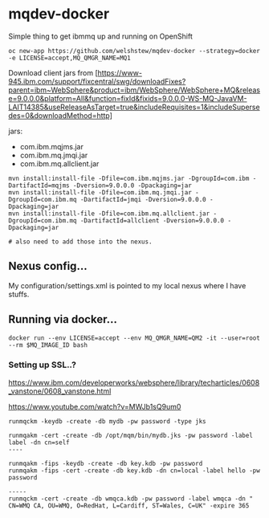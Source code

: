 # mqdev-docker

Simple thing to get ibmmq up and running on OpenShift

```
oc new-app https://github.com/welshstew/mqdev-docker --strategy=docker -e LICENSE=accept,MQ_QMGR_NAME=MQ1
```

Download client jars from [https://www-945.ibm.com/support/fixcentral/swg/downloadFixes?parent=ibm~WebSphere&product=ibm/WebSphere/WebSphere+MQ&release=9.0.0.0&platform=All&function=fixId&fixids=9.0.0.0-WS-MQ-JavaVM-LAIT14385&useReleaseAsTarget=true&includeRequisites=1&includeSupersedes=0&downloadMethod=http]

jars:

- com.ibm.mqjms.jar
- com.ibm.mq.jmqi.jar
- com.ibm.mq.allclient.jar


```
mvn install:install-file -Dfile=com.ibm.mqjms.jar -DgroupId=com.ibm -DartifactId=mqjms -Dversion=9.0.0.0 -Dpackaging=jar
mvn install:install-file -Dfile=com.ibm.mq.jmqi.jar -DgroupId=com.ibm.mq -DartifactId=jmqi -Dversion=9.0.0.0 -Dpackaging=jar
mvn install:install-file -Dfile=com.ibm.mq.allclient.jar -DgroupId=com.ibm.mq -DartifactId=allclient -Dversion=9.0.0.0 -Dpackaging=jar

# also need to add those into the nexus.

```

## Nexus config...

My configuration/settings.xml is pointed to my local nexus where I have stuffs.

## Running via docker...

```
docker run --env LICENSE=accept --env MQ_QMGR_NAME=QM2 -it --user=root --rm $MQ_IMAGE_ID bash
```

### Setting up SSL..?

https://www.ibm.com/developerworks/websphere/library/techarticles/0608_vanstone/0608_vanstone.html

https://www.youtube.com/watch?v=MWJb1sQ9um0

```
runmqckm -keydb -create -db mydb -pw password -type jks

runmqakm -cert -create -db /opt/mqm/bin/mydb.jks -pw password -label label -dn cn=self
----

runmqakm -fips -keydb -create -db key.kdb -pw password
runmqakm -fips -cert -create -db key.kdb -dn cn=local -label hello -pw password

-----
runmqckm -cert -create -db wmqca.kdb -pw password -label wmqca -dn " CN=WMQ CA, OU=WMQ, O=RedHat, L=Cardiff, ST=Wales, C=UK" -expire 365

```
